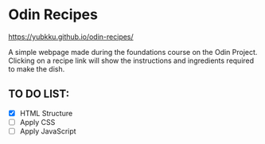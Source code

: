 # Odin Recipes

https://yubkku.github.io/odin-recipes/

A simple webpage made during the foundations course on the Odin Project. Clicking on a recipe link will show the instructions and ingredients required to make the dish.

## TO DO LIST:
- [x] HTML Structure
- [ ] Apply CSS
- [ ] Apply JavaScript